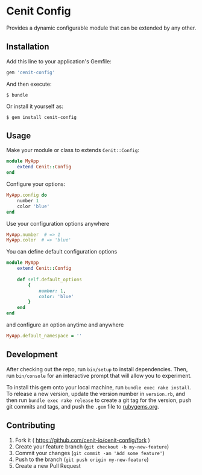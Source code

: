 # Cenit Config

Provides a dynamic configurable module that can be extended by any other.

## Installation

Add this line to your application's Gemfile:

```ruby
gem 'cenit-config'
```

And then execute:

    $ bundle

Or install it yourself as:

    $ gem install cenit-config

## Usage

Make your module or class to extends `Cenit::Config`:

```ruby
module MyApp
    extend Cenit::Config
end
```

Configure your options:

```ruby
MyApp.config do
    number 1
    color 'blue'
end
```

Use your configuration options anywhere

```ruby
MyApp.number  # => 1
MyApp.color  # => 'blue'
```

You can define default configuration options

```ruby
module MyApp
    extend Cenit::Config
    
    def self.default_options
        {
            number: 1,
            color: 'blue'
        }
    end
end
```

and configure an option anytime and anywhere

```ruby
MyApp.default_namespace = ''
```

## Development

After checking out the repo, run `bin/setup` to install dependencies. Then, run `bin/console` for an interactive prompt that will allow you to experiment.

To install this gem onto your local machine, run `bundle exec rake install`. To release a new version, update the version number in `version.rb`, and then run `bundle exec rake release` to create a git tag for the version, push git commits and tags, and push the `.gem` file to [rubygems.org](https://rubygems.org).

## Contributing

1. Fork it ( https://github.com/cenit-io/cenit-config/fork )
2. Create your feature branch (`git checkout -b my-new-feature`)
3. Commit your changes (`git commit -am 'Add some feature'`)
4. Push to the branch (`git push origin my-new-feature`)
5. Create a new Pull Request
